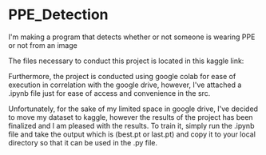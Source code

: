 # PPE_Detection
I'm making a program that detects whether or not someone is wearing PPE or not from an image

The files necessary to conduct this project is located in this kaggle link: 

Furthermore, the project is conducted using google colab for ease of execution in correlation with the google drive, however, I've attached a .ipynb file just for ease of access and convenience in the src.

Unfortunately, for the sake of my limited space in google drive, I've decided to move my dataset to kaggle, however the results of the project has been finalized and I am pleased with the results. To train it, simply run the .ipynb file and take the output which is (best.pt or last.pt) and copy it to your local directory so that it can be used in the .py file.

